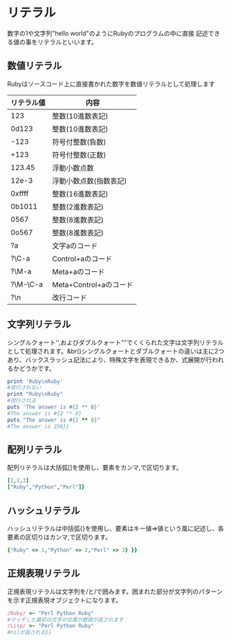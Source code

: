 # リテラル

数字の1や文字列"hello world"のようにRubyのプログラムの中に直接 記述できる値の事をリテラルといいます。

## 数値リテラル

Rubyはソースコード上に直接書かれた数字を数値リテラルとして処理します  


|リテラル値|内容|
|--------|----|
|123|整数(10進数表記)|
|0d123|整数(10進数表記)|
|-123|符号付整数(負数)|
|+123|符号付整数(正数)|
|123.45|浮動小数点数|
|12e-3|浮動小数点数(指数表記)|
|0xffff|整数(16進数表記)|
|0b1011|整数(2進数表記)|
|0567|整数(8進数表記)|
|0o567|整数(8進数表記)|
|?a|文字aのコード|
|?\C-a|Control+aのコード|
|?\M-a|Meta+aのコード|
|?\M-\C-a|Meta+Control+aのコード|
|?\n|改行コード|


## 文字列リテラル

シングルクォート'',およびダブルクォート""でくくられた文字は文字列リテラルとして処理されます。&br()シングルクォートとダブルクォートの違いは主に2つあり、バックスラッシュ記法により、特殊文字を表現できるか、式展開が行われるかどうかです。  

```ruby
print 'Ruby\nRuby'
#改行されない
print "Ruby\nRuby"
#改行される
puts 'The answer is #{2 ** 8}'
#The answer is #{2 ** 8}
puts "The answer is #{2 ** 8}"
#The answer is 256}}
```

## 配列リテラル

配列リテラルは大括弧[]を使用し、要素をカンマ,で区切ります。

```ruby
[1,2,3]
["Ruby","Python","Perl"]}
```

## ハッシュリテラル

ハッシュリテラルは中括弧{}を使用し、要素はキー値=>値という風に記述し、各要素の区切りはカンマ,で区切ります。

```ruby
{"Ruby" => 1,"Python" => 2,"Perl" => 3} }}
```

## 正規表現リテラル

正規表現リテラルは文字列を/と/で囲みます。囲まれた部分が文字列のパターンを示す正規表現オブジェクトになります。

```ruby
/Ruby/ =~ "Perl Python Ruby"
#マッチした最初の文字の位置が数値が返されます
/Lisp/ =~ "Perl Python Ruby"
#nilが返される}}
```
